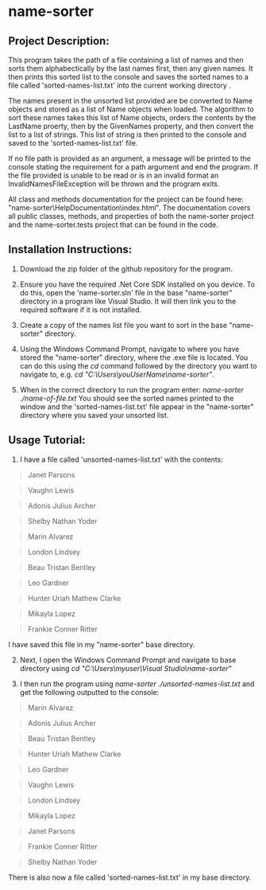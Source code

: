 # name-sorter

## Project Description:
This program takes the path of a file containing a list of names and then sorts them alphabectically by the last names first, then any given names. It then prints this sorted list to the console and saves the sorted names to a file called 'sorted-names-list.txt' into the current working directory .

The names present in the unsorted list provided are be converted to Name objects and stored as a list of Name objects when loaded. The algorithm to sort these names takes this list of Name objects, orders the contents by the LastName proerty, then by the GivenNames property, and then convert the list to a list of strings. This list of string is then printed to the console and saved to the 'sorted-names-list.txt' file.

If no file path is provided as an argument, a message will be printed to the console stating the requirement for a path argument and end the program. If the file provided is unable to be read or is in an invalid format an InvalidNamesFileException will be thrown and the program exits.

All class and methods documentation for the project can be found here: "name-sorter\HelpDocumentation\index.html". The documentation covers all public classes, methods, and properties of both the name-sorter project and the name-sorter.tests project that can be found in the code.

## Installation Instructions:
1. Download the zip folder of the github repository for the program.

2. Ensure you have the required .Net Core SDK installed on you device. To do this, open the 'name-sorter.sln' file in the base "name-sorter" directory in a program like Visual Studio. It will then link you to the required software if it is not installed.

3. Create a copy of the names list file you want to sort in the base "name-sorter" directory.

4. Using the Windows Command Prompt, navigate to where you have stored the "name-sorter" directory, where the .exe file is located. You can do this using the *cd* command followed by the directory you want to navigate to,
e.g. *cd "C:\Users\youUserName\name-sorter"*.

5. When in the correct directory to run the program enter: *name-sorter ./name-of-file.txt*
You should see the sorted names printed to the window and the 'sorted-names-list.txt' file appear in the "name-sorter" directory where you saved your unsorted list.


## Usage Tutorial:
1. I have a file called 'unsorted-names-list.txt' with the contents:
>Janet Parsons

>Vaughn Lewis

>Adonis Julius Archer

>Shelby Nathan Yoder

>Marin Alvarez

>London Lindsey

>Beau Tristan Bentley

>Leo Gardner

>Hunter Uriah Mathew Clarke

>Mikayla Lopez

>Frankie Conner Ritter

I have saved this file in my "name-sorter" base directory.

2. Next, I open the Windows Command Prompt and navigate to base directory using *cd "C:\Users\myuser\Visual Studio\name-sorter"*

3. I then run the program using *name-sorter ./unsorted-names-list.txt* and get the following outputted to the console:
>Marin Alvarez

>Adonis Julius Archer

>Beau Tristan Bentley

>Hunter Uriah Mathew Clarke

>Leo Gardner

>Vaughn Lewis

>London Lindsey

>Mikayla Lopez

>Janet Parsons

>Frankie Conner Ritter

>Shelby Nathan Yoder

There is also now a file called 'sorted-names-list.txt' in my base directory.
